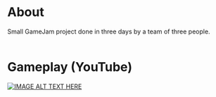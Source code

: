 # About<br>
Small GameJam project done in three days by a team of three people.<br><br>
# Gameplay (YouTube)<br>
[![IMAGE ALT TEXT HERE](https://img.youtube.com/vi/JdE_kFOXBYU/0.jpg)](https://www.youtube.com/watch?v=JdE_kFOXBYU "'Scratching' gameplay")